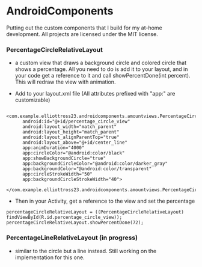 # AndroidComponents

Putting out the custom components that  I build for my at-home development. 
All projects are licensed under the MIT license.

### PercentageCircleRelativeLayout 
-  a custom view that draws a background circle and colored circle that shows a percentage. All you need to do is add it to your layout, and in your code get a reference to it and call showPercentDone(int percent). This will redraw the view with animation.

- Add to your layout.xml file (All attributes prefixed with "app:" are customizable)
```
  <com.example.elliottross23.androidcomponents.amountviews.PercentageCircleRelativeLayout
      android:id="@+id/percentage_circle_view"
      android:layout_width="match_parent"
      android:layout_height="match_parent"
      android:layout_alignParentTop="true"
      android:layout_above="@+id/center_line"
      app:animDuration="4000"
      app:circleColor="@android:color/black"
      app:showBackgroundCircle="true"
      app:backgroundCircleColor="@android:color/darker_gray"
      app:backgroundColor="@android:color/transparent"
      app:circleStrokeWidth="50"
      app:backgroundCircleStrokeWidth="40">
  </com.example.elliottross23.androidcomponents.amountviews.PercentageCircleRelativeLayout>
```
- Then in your Activity, get a reference to the view and set the percentage
```
percentageCircleRelativeLayout = ((PercentageCircleRelativeLayout) findViewById(R.id.percentage_circle_view));
percentageCircleRelativeLayout.showPercentDone(72);
```

### PercentageLineRelativeLayout (in progress)
- similar to the circle but a line instead. Still working on the implementation for this one. 
